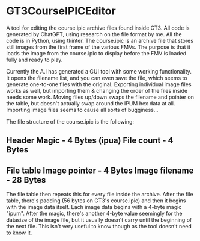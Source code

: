 # GT3CourseIPICEditor
A tool for editing the course.ipic archive files found inside GT3. All code is generated by ChatGPT, using research on the file format by me.
All the code is in Python, using tkinter.
The course.ipic is an archive file that stores still images from the first frame of the various FMVs. The purpose is that it loads the image from the course.ipic to display before the FMV is loaded fully and ready to play.

Currently the A.I has generated a GUI tool with some working functionality. It opens the filename list, and you can even save the file, which seems to generate one-to-one files with the original. Exporting individual image files works as well, but importing them & changing the order of the files inside needs some work.
Moving files up/down swaps the filename and pointer on the table, but doesn't actually swap around the IPUM hex data at all.
Importing image files seems to cause all sorts of bugginess...

The file structure of the course.ipic is the following:

Header
Magic - 4 Bytes (ipua)
File count - 4 Bytes
------
File table
Image pointer - 4 Bytes
Image filename - 28 Bytes
------
The file table then repeats this for every file inside the archive. After the file table, there's padding (56 bytes on GT3's course.ipic) and then it begins with the image data itself. Each image data begins with a 4-byte magic "ipum". After the magic, there's another 4-byte value seemingly for the datasize of the image file, but it usually doesn't carry until the beginning of the next file. This isn't very useful to know though as the tool doesn't need to know it.
